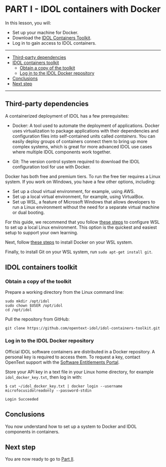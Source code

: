 # PART I - IDOL containers with Docker

In this lesson, you will:

- Set up your machine for Docker.
- Download the [IDOL Containers Toolkit](https://github.com/opentext-idol/idol-containers-toolkit).
- Log in to gain access to IDOL containers.

---

- [Third-party dependencies](#third-party-dependencies)
- [IDOL containers toolkit](#idol-containers-toolkit)
  - [Obtain a copy of the toolkit](#obtain-a-copy-of-the-toolkit)
  - [Log in to the IDOL Docker repository](#log-in-to-the-idol-docker-repository)
- [Conclusions](#conclusions)
- [Next step](#next-step)

---

## Third-party dependencies

A containerized deployment of IDOL has a few prerequisites:

- Docker: A tool used to automate the deployment of applications. Docker uses virtualization to package applications with their dependencies and configuration files into self-contained units called *containers*. You can easily deploy groups of containers connect them to bring up more complex systems, which is great for more advanced IDOL use cases where multiple IDOL components work together.

- Git: The version control system required to download the IDOL configuration tool for use with Docker.

Docker has both free and premium tiers. To run the free tier requires a Linux system. If you work on Windows, you have a few other options, including:
- Set up a cloud virtual environment, for example, using AWS.
- Set up a local virtual environment, for example, using VirtualBox.
- Set up WSL, a feature of Microsoft Windows that allows developers to run a Linux environment without the need for a separate virtual machine or dual booting.

For this guide, we recommend that you follow [these steps](./SETUP_WINDOWS_WSL.md) to configure WSL to set up a local Linux environment. This option is the quickest and easiest setup to support your own learning.

Next, follow [these steps](./DOCKER_LINUX_APT.md) to install Docker on your WSL system.

Finally, to install Git on your WSL system, run `sudo apt-get install git`.

## IDOL containers toolkit

### Obtain a copy of the toolkit

Prepare a working directory from the Linux command line:

```
sudo mkdir /opt/idol
sudo chown $USER /opt/idol
cd /opt/idol
```

Pull the repository from GitHub:

```
git clone https://github.com/opentext-idol/idol-containers-toolkit.git
```

### Log in to the IDOL Docker repository

Official IDOL software containers are distributed in a Docker repository.  A personal key is required to access them.  To request a key, contact OpenText support with the [Software Entitlements Portal](https://sld.microfocus.com/mysoftware/index).

Store your API key in a text file in your Linux home directory, for example `idol_docker_key.txt`, then log in with:

```
$ cat ~/idol_docker_key.txt | docker login --username microfocusidolreadonly --password-stdin

Login Succeeded
```

## Conclusions

You now understand how to set up a system to Docker and IDOL components in containers.

## Next step

You are now ready to go to [Part II](./PART_II.md).
